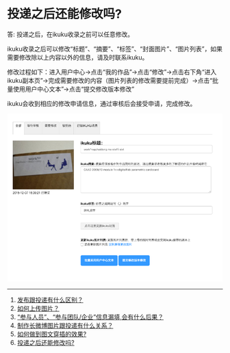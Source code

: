 # 投递之后还能修改吗?



答: 投递之后，在ikuku收录之前可以任意修改。
   
ikuku收录之后可以修改“标题”、“摘要”、“标签”、“封面图片”、“图片列表”，如果需要修改除以上内容以外的信息，请及时联系ikuku。
   
修改过程如下：进入用户中心→点击“我的作品”→点击“修改”→点击右下角“进入ikuku副本页”→完成需要修改的内容（图片列表的修改需要提前完成）→点击“批量使用用户中心文本”→点击“提交修改版本修改”
   
ikuku会收到相应的修改申请信息，通过审核后会接受申请，完成修改。

![参与人员及团队按钮](images/modify.png)

------
1. [发布跟投递有什么区别？](101-1.md)
1. [如何上传图片？](101-2.md)
1. [“参与人员”、“参与团队/企业”信息漏填,会有什么后果？](101-3.md)
1. [制作长微博图片跟投递有什么关系？](101-4.md) 
1. [如何做到图文穿插的效果?](101-5.md)
1. [投递之后还能修改吗?](101-6.md)
